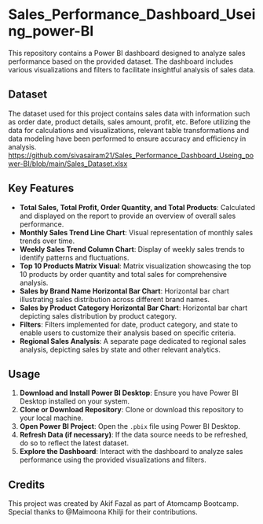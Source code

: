 # Sales_Performance_Dashboard_Useing_power-BI

This repository contains a Power BI dashboard designed to analyze sales performance based on the provided dataset. The dashboard includes various visualizations and filters to facilitate insightful analysis of sales data.

## Dataset

The dataset used for this project contains sales data with information such as order date, product details, sales amount, profit, etc. Before utilizing the data for calculations and visualizations, relevant table transformations and data modeling have been performed to ensure accuracy and efficiency in analysis.
https://github.com/sivasairam21/Sales_Performance_Dashboard_Useing_power-BI/blob/main/Sales_Dataset.xlsx

## Key Features

- **Total Sales, Total Profit, Order Quantity, and Total Products**: Calculated and displayed on the report to provide an overview of overall sales performance.
- **Monthly Sales Trend Line Chart**: Visual representation of monthly sales trends over time.
- **Weekly Sales Trend Column Chart**: Display of weekly sales trends to identify patterns and fluctuations.
- **Top 10 Products Matrix Visual**: Matrix visualization showcasing the top 10 products by order quantity and total sales for comprehensive analysis.
- **Sales by Brand Name Horizontal Bar Chart**: Horizontal bar chart illustrating sales distribution across different brand names.
- **Sales by Product Category Horizontal Bar Chart**: Horizontal bar chart depicting sales distribution by product category.
- **Filters**: Filters implemented for date, product category, and state to enable users to customize their analysis based on specific criteria.
- **Regional Sales Analysis**: A separate page dedicated to regional sales analysis, depicting sales by state and other relevant analytics.

## Usage

1. **Download and Install Power BI Desktop**: Ensure you have Power BI Desktop installed on your system.
2. **Clone or Download Repository**: Clone or download this repository to your local machine.
3. **Open Power BI Project**: Open the `.pbix` file using Power BI Desktop.
4. **Refresh Data (if necessary)**: If the data source needs to be refreshed, do so to reflect the latest dataset.
5. **Explore the Dashboard**: Interact with the dashboard to analyze sales performance using the provided visualizations and filters.

## Credits

This project was created by Akif Fazal as part of Atomcamp Bootcamp. Special thanks to @Maimoona Khilji for their contributions.
